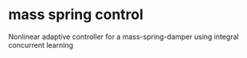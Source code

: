 # mass spring control
Nonlinear adaptive controller for a mass-spring-damper using integral concurrent learning
